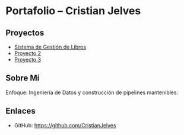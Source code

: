 # Portafolio – Cristian Jelves

## Proyectos
- [Sistema de Gestión de Libros](https://github.com/CristianJelves/Sistema_gestion_libros)
- [Proyecto 2](https://github.com/CristianJelves/proyecto_2)
- [Proyecto 3](https://github.com/CristianJelves/proyecto_3)

## Sobre Mí
Enfoque: Ingeniería de Datos y construcción de pipelines mantenibles.

## Enlaces
- GitHub: https://github.com/CristianJelves
